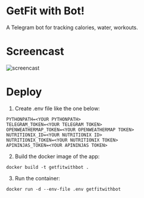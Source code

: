 # GetFit with Bot!
A Telegram bot for tracking calories, water, workouts.

# Screencast
![screencast](materials/screencast.gif)

# Deploy
1. Create .env file like the one below:
```
PYTHONPATH=<YOUR PYTHONPATH>
TELEGRAM_TOKEN=<YOUR TELEGRAM TOKEN>
OPENWEATHERMAP_TOKEN=<YOUR OPENWEATHERMAP TOKEN>
NUTRITIONIX_ID=<YOUR NUTRITIONIX ID>
NUTRITIONIX_TOKEN=<YOUR NUTRITIONIX TOKEN>
APININJAS_TOKEN=<YOUR APININJAS TOKEN>
```
2. Build the docker image of the app:
```
docker build -t getfitwithbot .
```
3. Run the container:
```
docker run -d --env-file .env getfitwithbot
```
